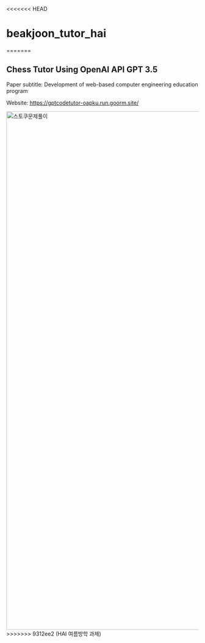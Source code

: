 <<<<<<< HEAD
# beakjoon_tutor_hai
=======
## Chess Tutor Using OpenAI API GPT 3.5

Paper subtitle: Development of web-based computer engineering education program

Website: https://gptcodetutor-oapku.run.goorm.site/

<img width="1357" alt="스토쿠문제풀이" src="https://github.com/youngbin03/Chess-Tutor/assets/87307678/b5697a85-3452-4979-b362-fff052ea2db7">
>>>>>>> 9312ee2 (HAI 여름방학 과제)
